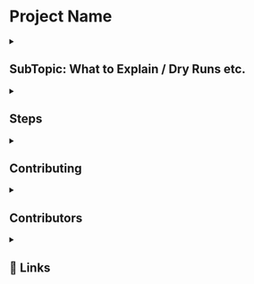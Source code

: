 
# Project Name

<!-- --- DEPLOYMENT STATUS CODE ---

Deployment Status: [![Deploy to Heroku](https://github.com/hassanaftab93/REPO-NAME/actions/workflows/main.yml/badge.svg?branch=main)](https://github.com/hassanaftab93/REPO-NAME/actions/workflows/main.yml)

-->
<!-- --- FORMAT OF MARK DOWN WITH COLLAPSIBLE MENU ---
<details>
  <summary>
    <h2>
      
    </h2>
  </summary>

</details>
-->
<!---------------------------------------- SECTION DIVIDER ---------------------------------------->
<details>
  <summary>
    <h2>
      SubTopic: What to Explain / Dry Runs etc.
    </h2>
  </summary>

  Subtopic Detail 1
  Subtopic Detail 2
</details>

<!---------------------------------------- SECTION DIVIDER ---------------------------------------->
<details>
  <summary>
    <h2>
      Steps
    </h2>
  </summary>

  Step 1
  ```bash
    commands / code
  ```
  Step 2
  ```bash
    commands / code
  ```
</details>

<!---------------------------------------- SECTION DIVIDER ---------------------------------------->
<details>
  <summary>
    <h2>
      Contributing
    </h2>
  </summary>

  Click here to learn more about: ![Contributions](./docs/CONTRIBUTING.md)
</details>

<!---------------------------------------- SECTION DIVIDER ---------------------------------------->
<details>
  <summary>
    <h2>
      Contributors
    </h2>
  </summary>

  <!--

  Add More Contributors here using the following line of code:
  - [@username](https://www.github.com/username)

  -->
  - [@hassanaftab93](https://www.github.com/hassanaftab93)
</details>

<!---------------------------------------- SECTION DIVIDER ---------------------------------------->
<details>
  <summary>
    <h2>
      🔗 Links
    </h2>
  </summary>

    |Portfolio|LinkedIn|
    |:--:|:--:|
    | [![portfolio](https://img.shields.io/badge/my_portfolio-000?style=for-the-badge&logo=ko-fi&logoColor=white)](https://linktr.ee/hassanaftab) | [![linkedin](https://img.shields.io/badge/linkedin-0A66C2?style=for-the-badge&logo=linkedin&logoColor=white)](https://www.linkedin.com/in/hassanaftab93/) |
</details>

<!---------------------------------------- SECTION DIVIDER ---------------------------------------->

